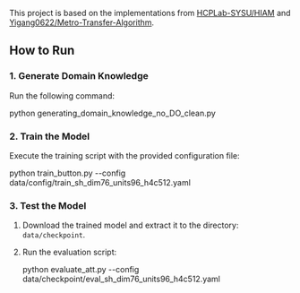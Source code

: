 This project is based on the implementations from [HCPLab-SYSU/HIAM](https://github.com/HCPLab-SYSU/HIAM) and [Yigang0622/Metro-Transfer-Algorithm](https://github.com/Yigang0622/Metro-Transfer-Algorithm).

## How to Run

### 1. Generate Domain Knowledge

Run the following command:

python generating_domain_knowledge_no_DO_clean.py

### 2. Train the Model

Execute the training script with the provided configuration file:

python train_button.py --config data/config/train_sh_dim76_units96_h4c512.yaml

### 3. Test the Model

1. Download the trained model and extract it to the directory: `data/checkpoint`.

2. Run the evaluation script:

    python evaluate_att.py --config data/checkpoint/eval_sh_dim76_units96_h4c512.yaml
